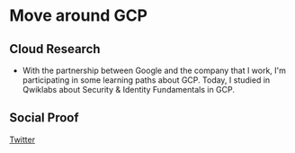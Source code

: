 # Move around GCP

## Cloud Research

- With the partnership between Google and the company that I work, I'm participating in some learning paths about GCP. Today, I studied in Qwiklabs about Security & Identity Fundamentals in GCP.

## Social Proof

[Twitter](https://twitter.com/cmgomezm15/status/1291231042385465344)
